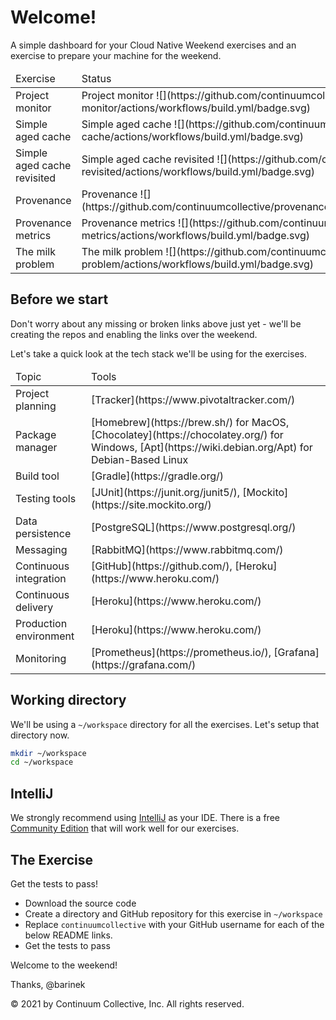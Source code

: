 # Welcome!

A simple dashboard for your Cloud Native Weekend exercises and an exercise to prepare your machine for the weekend.

<table>
<thead><tr><td>Exercise</td><td>Status</td></tr></thead>
<tr><td>Project monitor</td><td>Project monitor ![](https://github.com/continuumcollective/project-monitor/actions/workflows/build.yml/badge.svg)</td></tr>
<tr><td>Simple aged cache</td><td>Simple aged cache ![](https://github.com/continuumcollective/simple-aged-cache/actions/workflows/build.yml/badge.svg)</td></tr>
<tr><td>Simple aged cache revisited</td><td>Simple aged cache revisited ![](https://github.com/continuumcollective/simple-aged-cache-revisited/actions/workflows/build.yml/badge.svg)</td></tr>
<tr><td>Provenance</td><td>Provenance ![](https://github.com/continuumcollective/provenance/actions/workflows/build.yml/badge.svg)</td></tr>
<tr><td>Provenance metrics</td><td>Provenance metrics ![](https://github.com/continuumcollective/provenance-metrics/actions/workflows/build.yml/badge.svg)</td></tr>
<tr><td>The milk problem</td><td>The milk problem ![](https://github.com/continuumcollective/the-milk-problem/actions/workflows/build.yml/badge.svg)</td></tr>
</table>

## Before we start 

Don't worry about any missing or broken links above just yet - we'll be creating the repos
and enabling the links over the weekend.

Let's take a quick look at the tech stack we'll be using for the exercises. 

<table>
<thead><tr><td>Topic</td><td>Tools</td></tr></thead>
<tr><td>Project planning</td><td> [Tracker](https://www.pivotaltracker.com/) </td></tr>
<tr><td>Package manager</td><td> [Homebrew](https://brew.sh/) for MacOS, [Chocolatey](https://chocolatey.org/) for Windows, [Apt](https://wiki.debian.org/Apt) for Debian-Based Linux </td></tr>
<tr><td>Build tool</td><td> [Gradle](https://gradle.org/) </td></tr>
<tr><td>Testing tools</td><td> [JUnit](https://junit.org/junit5/), [Mockito](https://site.mockito.org/) </td></tr>
<tr><td>Data persistence</td><td> [PostgreSQL](https://www.postgresql.org/) </td></tr>
<tr><td>Messaging</td><td> [RabbitMQ](https://www.rabbitmq.com/) </td></tr>
<tr><td>Continuous integration</td><td> [GitHub](https://github.com/), [Heroku](https://www.heroku.com/) </td></tr>
<tr><td>Continuous delivery</td><td> [Heroku](https://www.heroku.com/) </td></tr>
<tr><td>Production environment</td><td> [Heroku](https://www.heroku.com/) </td></tr>
<tr><td>Monitoring</td><td> [Prometheus](https://prometheus.io/), [Grafana](https://grafana.com/) </td></tr>
</table>

## Working directory

We'll be using a `~/workspace` directory for all the exercises. Let's setup that directory now.

```bash
mkdir ~/workspace
cd ~/workspace
```

## IntelliJ

We strongly recommend using [IntelliJ](https://www.jetbrains.com/idea/) as your IDE. There is a free
[Community Edition](https://www.jetbrains.com/idea/features/editions_comparison_matrix.html)
that will work well for our exercises.

## The Exercise

Get the tests to pass!

- Download the source code
- Create a directory and GitHub repository for this exercise in `~/workspace`
- Replace `continuumcollective` with your GitHub username for each of the below README links.
- Get the tests to pass

Welcome to the weekend!

Thanks, @barinek

© 2021 by Continuum Collective, Inc. All rights reserved.
